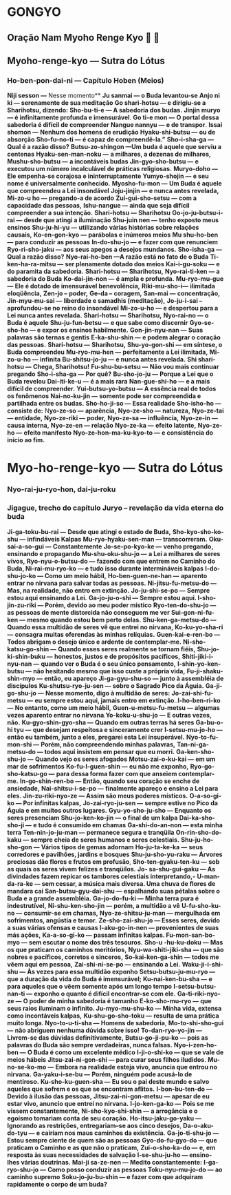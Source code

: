 # GONGYO

## Oração Nam Myoho Renge Kyo :pray: :prayer_beads:  



## Myoho-renge-kyo — Sutra do Lótus



### Ho-ben-pon-dai-ni — Capítulo Hoben (Meios)

**Niji sesson —** Nesse momento**
**Ju sanmai — o Buda levantou-se**
**Anjo ni ki — serenamente de sua meditação**
**Go shari-hotsu — e dirigiu-se a Sharihotsu, dizendo:**
**Sho-bu-ti-e — A sabedoria dos budas.**
**Jinjin muryo — é infinitamente profunda e imensurável**.
**Go ti-e mon —** **O portal dessa sabedoria é difícil de compreender**
**Nangue nannyu —** **e de transpor**.
**Issai shomon —** **Nenhum dos homens de erudição**
**Hyaku-shi-butsu —** **ou de absorção**
**Sho-fu-no-ti —** **é capaz de compreendê-la.”**
**Sho-i-sha-ga —** **Qual é a razão disso?**
**Butsu-zo-shingon —Um buda é aquele que serviu a centenas**
**Hyaku-sen-man-noku —** **a milhares, a dezenas de milhares,**
**Mushu-sho-butsu —** **a incontáveis budas**
**Jin-gyo-sho-butsu —** **e executou um número incalculável de práticas religiosas.**
**Muryo-doho —** **Ele empenha-se corajosa e ininterruptamente**
**Yumyo-shojin —** **e seu nome é universalmente conhecido.**
**Myosho-fu-mon —** **Um Buda é aquele que compreendeu a Lei insondável**
**Joju-jinjin —** **e nunca antes revelada,**
**Mi-zo-u ho —** **pregando-a de acordo**
**Zui-gui-sho-setsu —** **com a capacidade das pessoas,**
**Ishu-nangue — ainda que seja difícil compreender a sua intenção.**
**Shari-hotsu —** **Sharihotsu**
**Go-jo-ju-butsu-i-rai —** **desde que atingi a iluminação**
**Shu-juin nen —** **tenho exposto meus ensinos**
**Shu-ju-hi-yu —** **utilizando várias histórias sobre relações causais,**
**Ko-en-gon-kyo —** **parábolas e inúmeros meios**
**Mu shu-ho-ben —** **para conduzir as pessoas**
**In-do-shu-jo —** **e fazer com que renunciem**
**Ryo-ri-sho-jaku —** **aos seus apegos a desejos mundanos.**
**Sho-isha-ga — Qual a razão disso?**
**Nyo-rai-ho-ben —A razão está no fato de o Buda**
**Ti-ken-ha-ra-mitsu —** **ser plenamente dotado dos meios**
**Kai-i-gu-soku —** **e do paramita da sabedoria.**
**Shari-hotsu —** **Sharihotsu,**
**Nyo-rai-ti-ken — a sabedoria do Buda**
**Ko-dai-jin-non —** **é ampla e profunda.**
**Mu-ryo-mu-gue —** **Ele é dotado de imensurável benevolência,**
**Riki-mu-sho-i—** **ilimitada eloqüência,**
**Zen-jo –** **poder,**
**Ge-da –** **coragem,**
**San-mai —** **concentração,**
**Jin-myu-mu-sai —** **liberdade e samadhis (meditação),**
**Jo-ju-i-sai –** **aprofundou-se no reino do insondável**
**Mi-zo-u-ho —** **e despertou para a Lei nunca antes revelada.**
**Shari-hotsu —** **Sharihotsu,**
**Nyo-rai-no —** **o Buda é aquele**
**Shu-ju-fun-betsu —** **e que sabe como discernir**
**Gyo-se-sho-ho — e expor os ensinos habilmente.**
**Gon-jin-nyu-nan —** **Suas palavras são ternas e gentis**
**E-ka-shu-shin —** **e podem alegrar o coração das pessoas.**
**Shari-hotsu —** **Sharihotsu,**
**Shu-yo-gon-shi —** **em síntese, o Buda compreendeu**
**Mu-ryo-mu-hen —** **perfeitamente a Lei ilimitada,**
**Mi-zo-u-ho —** **infinita**
**Bu-shitsu-jo-ju —** **e nunca antes revelada.**
**Shi shari-hotsu —** **Chega, Sharihotsu!**
**Fu-shu-bu-setsu —** **Não vou mais continuar pregando**
**Sho-i-sha-ga —** **Por quê?**
**Bu-sho-jo-ju —** **Porque a Lei que o Buda revelou**
**Dai-iti-ke-u —** **é a mais rara**
**Nan-gue-shi-ho —** **e a mais difícil de compreender.**
**Yui-butsu-yo-butsu —** **A essência real de todos os fenômenos**
**Nai-no-ku-jin —** **somente pode ser compreendida e partilhada entre os budas.**
**Sho-ho-ji-so —** **Essa realidade**
**Sho-isho-ho —** **consiste de:**
N**yo-ze-so —** **aparência,**
**Nyo-ze-sho —** **natureza,**
**Nyo-ze-tai — entidade,**
**Nyo-ze-riki —** **poder,**
**Nyo-ze-sa — influência,**
**Nyo-ze-in —** **causa interna,**
**Nyo-ze-en — relação**
**Nyo-ze-ka —** **efeito latente,**
**Nyo-ze-ho —** **efeito manifesto**
**Nyo-ze-hon-ma-ku-kyo-to —** **e consistência do início ao fim.**

# Myo-ho-renge-kyo — Sutra do Lótus

 

### Nyo-rai-ju-ryo-hon, dai-ju-roku 

###  **Jigague, trecho do capítulo Juryo – revelação da vida eterna do buda**



**Ji-ga-toku-bu-rai —** **Desde que atingi o estado de Buda,**
**Sho-kyo-sho-ko-shu —** **infindáveis Kalpas**
**Mu-ryo-hyaku-sen-man — transcorreram.**
**Oku-sai-a-so-gui —** **Constantemente**
**Jo-se-po-kyo-ke —** **venho pregando, ensinando e propagando**
**Mu-shu-oku-shu-jo —** **a Lei a milhares de seres vivos,**
**Ryo-nyu-o-butsu-do —** **fazendo com que entrem no Caminho do Buda, Ni-rai-mu-ryo-ko — e tudo isso durante intermináveis kalpas**
**I-do-shu-jo-ko — Como um meio hábil,**
**Ho-ben-guen-ne-han —** **aparento entrar no nirvana para salvar todas as pessoas.**
**Ni-jitsu-fu-metsu-do —** **Mas, na realidade, não entro em extinção.**
**Jo-ju-shi-se-po —** **Sempre estou aqui ensinando a Lei.**
**Ga-jo-ju-o-shi — Sempre estou aqui. I-sho-jin-zu-riki — Porém, devido ao meu poder místico**
**Ryo-ten-do-shu-jo —** **as pessoas de mente distorcida não conseguem me ver**
**Sui-gon-ni-fu-ken —** **mesmo quando estou bem perto delas.**
**Shu-ken-ga-metsu-do — Quando essa multidão de seres vê que entrei no nirvana,**
**Ko-ku-yo-sha-ri —** **consagra muitas oferendas às minhas relíquias.**
**Guen-kai-e-ren-bo —** **Todos abrigam o desejo único e ardente de contemplar-me.**
**Ni-sho-katsu-go-shin —** **Quando esses seres realmente se tornam fiéis,**
**Shu-jo-ki-shin-buku —** **honestos, justos e de propósitos pacíficos,**
**Shiti-jiki-i-nyu-nan —** **quando ver o Buda é o seu único pensamento,**
**I-shin-yo-ken-butsu —** **não hesitando mesmo que isso custe a própria vida,**
**Fu-ji-shaku-shin-myo —** **então, eu apareço** 
**Ji-ga-gyu-shu-so —** **junto à assembléia de discípulos**
**Ku-shutsu-ryo-ju-sen —** **sobre o Sagrado Pico da Águia.**
**Ga-ji-go-shu-jo —** **Nesse momento, digo à multidão de seres:**
**Jo-zai-shi-fu-metsu —** **eu sempre estou aqui, jamais entro em extinção**..**I-ho-ben-ri-ko —** **No entanto, como um meio hábil,**
**Guen-u-metsu-fu-metsu —** **algumas vezes aparento entrar no nirvana**.**Yo-koku-u-shu-jo —** **E outras vezes, não.**
**Ku-gyo-shin-gyo-sha —** **Quando em outras terras há seres**
**Ga-bu-o-hi tyu —** **que desejam respeitosa e sinceramente crer**
**I-setsu-mu-jo-ho —** **então eu também, junto a eles, pregarei esta Lei insuperável.**
**Nyo-to-fu-mon-shi —** **Porém, não compreendendo minhas palavras,**
**Tan-ni-ga-metsu-do — todos aqui insistem em pensar que eu morri.**
**Ga-ken-sho-shu-jo —** **Quando vejo os seres afogados**
**Motsu-zai-o-ku-kai —** **em um mar de sofrimentos**
**Ko-fu-I-guen-shin —** **eu não me exponho,**
**Ryo-go-sho-katsu-go —** **para dessa forma fazer com que anseiem contemplar-me.**
**In-go-shin-ren-bo —** **Então, quando seu coração se enche de ansiedade,**
**Nai-shitsu-i-se-po —** **finalmente apareço e ensino a Lei para eles.**
**Jin-zu-riki-nyo-ze — Assim são meus poderes místicos.**
**O-a-so-gi-ko — Por infinitas kalpas,**
**Jo-zai-ryo-ju-sen —** **sempre estive no Pico da Águia e em muitos outros lugares.**
**Gyu-yo-sho-ju-sho —** **Enquanto os seres presenciam**
**Shu-jo-ken-ko-jin —** **o final de um kalpa**
**Dai-ka-sho-sho-ji —** **e tudo é consumido em chamas**
**Ga-shi-do-an-non — esta minha terra**
**Ten-nin-jo-ju-man —** **permanece segura e tranqüila**
**On-rin-sho-do-kaku —** **sempre cheia de seres humanos e seres celestiais.**
**Shu-ju-ho-sho-gon —** **Vários tipos de gemas adornam**
**Ho-ju-ta-ke-ka —** **seus corredores e pavilhões, jardins e bosques**
**Shu-ju-sho-yu-raku —** **Árvores preciosas dão flores e frutos em profusão**, **Sho-ten-gyaku-ten-ku —** **sob as quais os seres vivem felizes e tranqüilos.**
**Jo- sa-shu-gui-gaku — As divindades fazem repicar os tambores celestiais interpretando,-**
**U-man-da-ra-ke — sem cessar, a música mais diversa. Uma chuva de flores de mandara cai**
**San-butsu-gyu-dai-shu —** **espalhando suas pétalas sobre o Buda e a grande assembléia.**
**Ga-jo-do-fu-ki —** **Minha terra pura é indestrutível,**
**Ni-shu-ken-sho-jin —** **porém, a multidão a vê**
**U-fu-sho-ku-no —** **consumir-se em chamas,**
**Nyo-ze-shitsu-ju-man —** **mergulhada em sofrimentos, angústia e temor.**
**Ze-sho-zai-shu-jo — Esses seres, devido a suas várias ofensas e causas**
**I-aku-go-in-nen — provenientes de suas más ações,**
**Ka-a-so-gi-ko —** **passam infinitas kalpas. Fu-mon-san-bo-myo —** **sem escutar o nome dos três tesouros.**
**Sho-u -hu-ku-doku —** **Mas os que praticam os caminhos meritórios,**
**Nyu-wa-shiti-jiki-sha —** **que são nobres e pacíficos, corretos e sinceros,**
**So-kai-ken-ga-shin —** **todos me vêem aqui em pessoa,**
**Zai-shi-ni-se-po —** **ensinando a Lei.**
**Waku-ji-i-shi-shu —** **Às vezes para essa multidão exponho**
**Setsu-butsu-ju-mu-ryo —** **que a duração da vida do Buda é imensurável;**
**Ku-nai-ken-bu-sha —** **e para aqueles que o vêem somente após um longo tempo**
**I-setsu-butsu-nan-ti —** **exponho o quanto é difícil encontrar-se com ele.**
**Ga-ti-riki-nyo-ze —** **O poder de minha sabedoria é tamanho**
**E-ko-sho-mu-ryo —** **que seus raios iluminam o infinito. Ju-myo-mu-shu-ko —** **Minha vida, extensa como incontáveis kalpas,**
**Ku-shu-go-sho-toku —** **resulta de uma prática muito longa. Nyo-to-u-ti-sha —** **Homens de sabedoria**,
**Mo-to-shi-sho-gui —** **não abriguem nenhuma dúvida sobre isso!**
**To-dan-ryo-yo-jin —** **Livrem-se das dúvidas definitivamente,**
**Butsu-go-ji-pu-ko — pois as palavras do Buda são sempre verdadeiras, nunca falsas.**
**Nyo-i-zen-ho-ben —** **O Buda é como um excelente médico**
**I-ji-o-shi-ko — que se vale de meios hábeis**
**Jitsu-zai-ni-gon-shi — para curar seus filhos iludidos**. **Mu-no-se-ko-mo —** **Embora na realidade esteja vivo, anuncia que entrou no nirvana.**
**Ga-yaku-i-se-bu —** **Porém, ninguém pode acusá-lo de mentiroso.**
**Ku-sho-ku-guen-sha —** **Eu sou o pai deste mundo e salvo aqueles que sofrem e os que se encontram aflitos.**
**I-bon-bu-ten-do — Devido à ilusão das pessoas,**
**Jitsu-zai-ni-gon-metsu —** **apesar de eu estar vivo, anuncio que entrei no nirvana.**
**I-jo-ken-ga-ko —** **Pois se me vissem constantemente,**
**Ni-sho-kyo-shi-shin —** **a arrogância e o egoísmo tomariam conta de seu coração.**
**Ho-itsu-jaku-go-yaku —** **Ignorando as restrições, entregariam–se aos cinco desejos**,
**Da-o-aku-do-tyu —** **e cairiam nos maus caminhos da existência.**
**Ga-jo-ti-shu-jo —** **Estou sempre ciente de quem são as pessoas**
**Gyo-do-fu-gyo-do —** **que praticam o Caminho e as que não o praticam,**
**Zui-o-sho-ka-do —** **e, em resposta às suas necessidades de salvação**
**I-se-shu-ju-ho — ensino-lhes várias doutrinas.**
**Mai-ji sa-ze-nen —** **Medito constantemente:**
**I-ga-ryo-shu-jo —** **Como posso conduzir as pessoas**
**Toku-nyu-mu-jo-do —** **ao caminho supremo**
**Soku-jo-ju-bu-shin — e fazer com que adquiram rapidamente o corpo de um buda?** 
